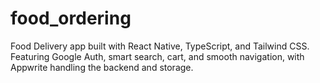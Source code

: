 # food_ordering
Food Delivery app built with React Native, TypeScript, and Tailwind CSS. Featuring Google Auth, smart search, cart, and smooth navigation, with Appwrite handling the backend and storage.
